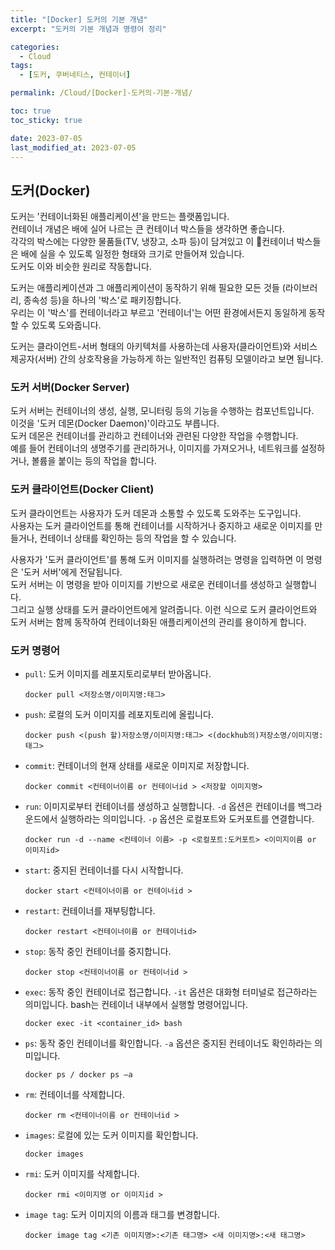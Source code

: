 ```yaml
---
title: "[Docker] 도커의 기본 개념"
excerpt: "도커의 기본 개념과 명령어 정리"

categories:
  - Cloud
tags:
  - [도커, 쿠버네티스, 컨테이너]

permalink: /Cloud/[Docker]-도커의-기본-개념/

toc: true
toc_sticky: true

date: 2023-07-05
last_modified_at: 2023-07-05
---
```


## 도커(Docker)
 
도커는 '컨테이너화된 애플리케이션'을 만드는 플랫폼입니다.  
컨테이너 개념은 배에 실어 나르는 큰 컨테이너 박스들을 생각하면 좋습니다.  
각각의 박스에는 다양한 물품들(TV, 냉장고, 소파 등)이 담겨있고 이 컨테이너 박스들은 배에 실을 수 있도록 일정한 형태와 크기로 만들어져 있습니다.  
도커도 이와 비슷한 원리로 작동합니다.  

도커는 애플리케이션과 그 애플리케이션이 동작하기 위해 필요한 모든 것들 (라이브러리, 종속성 등)을 하나의 '박스'로 패키징합니다.  
우리는 이 '박스'를 컨테이너라고 부르고 '컨테이너'는 어떤 환경에서든지 동일하게 동작할 수 있도록 도와줍니다.  
  
도커는 클라이언트-서버 형태의 아키텍처를 사용하는데 사용자(클라이언트)와 서비스 제공자(서버) 간의 상호작용을 가능하게 하는 일반적인 컴퓨팅 모델이라고 보면 됩니다.


### 도커 서버(Docker Server)

도커 서버는 컨테이너의 생성, 실행, 모니터링 등의 기능을 수행하는 컴포넌트입니다.  
이것을 '도커 데몬(Docker Daemon)'이라고도 부릅니다.  
도커 데몬은 컨테이너를 관리하고 컨테이너와 관련된 다양한 작업을 수행합니다.  
예를 들어 컨테이너의 생명주기를 관리하거나, 이미지를 가져오거나, 네트워크를 설정하거나, 볼륨을 붙이는 등의 작업을 합니다.


### 도커 클라이언트(Docker Client)

도커 클라이언트는 사용자가 도커 데몬과 소통할 수 있도록 도와주는 도구입니다.  
사용자는 도커 클라이언트를 통해 컨테이너를 시작하거나 중지하고 새로운 이미지를 만들거나, 컨테이너 상태를 확인하는 등의 작업을 할 수 있습니다.
 
사용자가 '도커 클라이언트'를 통해 도커 이미지를 실행하려는 명령을 입력하면 이 명령은 '도커 서버'에게 전달됩니다.  
도커 서버는 이 명령을 받아 이미지를 기반으로 새로운 컨테이너를 생성하고 실행합니다.  
그리고 실행 상태를 도커 클라이언트에게 알려줍니다. 이런 식으로 도커 클라이언트와 도커 서버는 함께 동작하여 컨테이너화된 애플리케이션의 관리를 용이하게 합니다.  


### 도커 명령어

- `pull`: 도커 이미지를 레포지토리로부터 받아옵니다. 
    ```
    docker pull <저장소명/이미지명:태그>
    ```

- `push`: 로컬의 도커 이미지를 레포지토리에 올립니다.
    ```
    docker push <(push 할)저장소명/이미지명:태그> <(dockhub의)저장소명/이미지명:태그>
    ```

- `commit`: 컨테이너의 현재 상태를 새로운 이미지로 저장합니다.
    ```
    docker commit <컨테이너이름 or 컨테이너id > <저장할 이미지명>
    ```

- `run`: 이미지로부터 컨테이너를 생성하고 실행합니다. `-d` 옵션은 컨테이너를 백그라운드에서 실행하라는 의미입니다. `-p` 옵션은 로컬포트와 도커포트를 연결합니다.
    ```
    docker run -d --name <컨테이너 이름> -p <로컬포트:도커포트> <이미지이름 or 이미지id>
    ```

- `start`: 중지된 컨테이너를 다시 시작합니다.
    ```
    docker start <컨테이너이름 or 컨테이너id >
    ```

- `restart`: 컨테이너를 재부팅합니다.
    ```
    docker restart <컨테이너이름 or 컨테이너id>
    ```

- `stop`: 동작 중인 컨테이너를 중지합니다.
    ```
    docker stop <컨테이너이름 or 컨테이너id >
    ```

- `exec`: 동작 중인 컨테이너로 접근합니다. `-it` 옵션은 대화형 터미널로 접근하라는 의미입니다. bash는 컨테이너 내부에서 실행할 명령어입니다.
    ```
    docker exec -it <container_id> bash
    ```

- `ps`: 동작 중인 컨테이너를 확인합니다. `-a` 옵션은 중지된 컨테이너도 확인하라는 의미입니다.
    ```
    docker ps / docker ps –a
    ```

- `rm`: 컨테이너를 삭제합니다.
    ```
    docker rm <컨테이너이름 or 컨테이너id >
    ```

- `images`: 로컬에 있는 도커 이미지를 확인합니다.
    ```
    docker images
    ```

- `rmi`: 도커 이미지를 삭제합니다.
    ```
    docker rmi <이미지명 or 이미지id >
    ```

- `image tag`: 도커 이미지의 이름과 태그를 변경합니다.
    ```
    docker image tag <기존 이미지명>:<기존 태그명> <새 이미지명>:<새 태그명>
    ```



